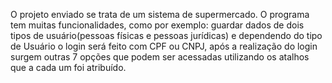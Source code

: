 O projeto enviado se trata de um sistema de supermercado. O programa tem muitas funcionalidades, como por exemplo: guardar dados de dois tipos de usuário(pessoas físicas e pessoas jurídicas) e dependendo do tipo de Usuário o login será feito com CPF ou CNPJ, após a realização do login surgem outras 7 opções que podem ser acessadas utilizando os atalhos que a cada um foi atribuído. 

